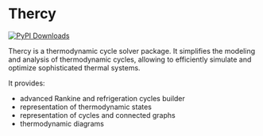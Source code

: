 # Thercy

[![PyPI Downloads](https://img.shields.io/pypi/dm/thercy.svg?label=PyPI%20downloads)](
https://pypi.org/project/thercy/)

Thercy is a thermodynamic cycle solver package. It simplifies the modeling and analysis of thermodynamic cycles, allowing to efficiently simulate and optimize sophisticated thermal systems.

It provides:

- advanced Rankine and refrigeration cycles builder
- representation of thermodynamic states
- representation of cycles and connected graphs
- thermodynamic diagrams
